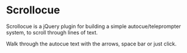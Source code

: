 
Scrollocue
==========

Scrollocue is a jQuery plugin for building a simple autocue/teleprompter system, to scroll through lines of text.

Walk through the autocue text with the arrows, space bar or just click.
